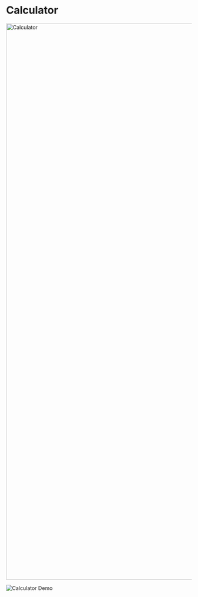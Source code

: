 # Calculator
<img width="1512" alt="Calculator" src="https://github.com/PriyanshuYadavcs/Calculator/assets/156700602/c0bad11e-eed6-418c-aa24-b79e181caba6">

![Calculator Demo](https://github.com/PriyanshuYadavcs/Calculator/assets/156700602/adcfcee4-4d36-4ec7-b41c-13fc7323206c)
